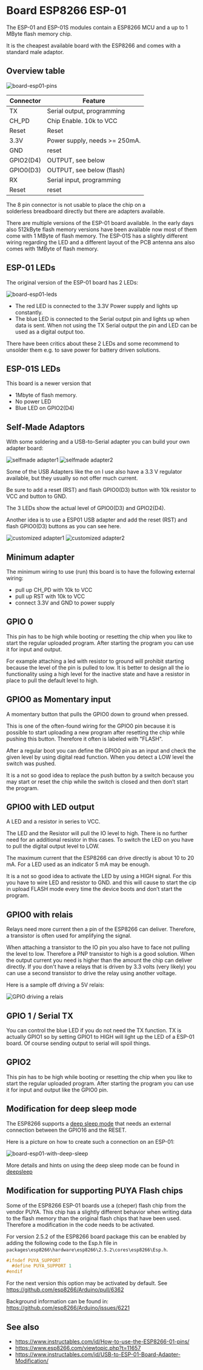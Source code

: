 # Board ESP8266 ESP-01

The ESP-­01 and ESP-­01S modules contain a ESP8266 MCU and a up to 1 MByte flash memory chip.

It is the cheapest available board with the ESP8266 and comes with a standard male adaptor.

## Overview table

![board-esp01-pins](/boards/esp01-pins.png)

| Connector | Feature                       |
| --------- | ----------------------------- |
| TX        | Serial output, programming    |
| CH_PD     | Chip Enable. 10k to VCC       |
| Reset     | Reset                         |
| 3.3V      | Power supply, needs >= 250mA. |
| GND       | reset                         |
| GPIO2(D4) | OUTPUT, see below             |
| GPIO0(D3) | OUTPUT, see below (flash)     |
| RX        | Serial input, programming     |
| Reset     | reset                         |

The 8 pin connector is not usable to place the chip on a solderless breadboard directly but there are adapters available.

There are multiple versions of the ESP-01 board available. In the early days also 512kByte flash memory versions have been available now most of them come with 1 MByte of flash memory. The ESP-01S has a slightly different wiring regarding the LED and a different layout of the PCB antenna ans also comes with 1MByte of flash memory.

## ESP-01 LEDs

The original version of the ESP-01 board has 2 LEDs:

![board-esp01-leds](/boards/esp01-leds.jpg)

* The red LED is connected to the 3.3V Power supply and lights up constantly.
* The blue LED is connected to the Serial output pin and lights up when data is sent. When not using the TX Serial output the pin and LED can be used as a digital output too.

There have been critics about these 2 LEDs and some recommend to unsolder them e.g. to save power for battery driven solutions. 

## ESP-01S LEDs

This board is a newer version that

* 1Mbyte of flash memory.
* No power LED
* Blue LED on GPIO2(D4)


## Self-Made Adaptors

With some soldering and a USB-to-Serial adapter you can build your own adapter board:

![selfmade adapter1](/boards/esp01adapt1.jpg)
![selfmade adapter2](/boards/esp01adapt2.jpg)

Some of the USB Adapters like the on I use also have a 3.3 V regulator available, but they usually so not offer much current.

Be sure to add a reset (RST) and flash GPIO0(D3) button with 10k resistor to VCC and button to GND.

The 3 LEDs show the actual level of GPIO0(D3) and GPIO2(D4).

Another idea is to use a ESP01 USB adapter and add the reset (RST) and flash GPIO0(D3) buttons as you can see here.

![customized adapter1](/boards/esp01prog1.jpg)
![customized adapter2](/boards/esp01prog2.jpg)


## Minimum adapter

The minimum wiring to use (run) this board is to have the following external wiring:

* pull up CH_PD with 10k to VCC
* pull up RST with 10k to VCC
* connect 3.3V and GND to power supply


## GPIO 0

This pin has to be high while booting or resetting the chip when you like to start the regular uploaded program.
After starting the program you can use it for input and output.

For example attaching a led with resistor to ground will prohibit starting because the level of the pin is pulled to low. It is better to design all the io functionality using a high level for the inactive state and have a resistor in place to pull the default level to high.

## GPIO0 as Momentary input

A momentary button that pulls the GPIO0 down to ground when pressed.

This is one of the often-found wiring for the GPIO0 pin because it is possible to start uploading a new program after resetting the chip while pushing this button. Therefore it often is labeled with "FLASH".

After a regular boot you can define the GPIO0 pin as an input and check the given level by using digital read function. When you detect a LOW level the switch was pushed.

It is a not so good idea to replace the push button by a switch because you may start or reset the chip while the switch is closed and then don’t start the program.

## GPIO0 with LED output

A LED and a resistor in series to VCC.

The LED and the Resistor will pull the IO level to high. There is no further need for an additional resistor in this cases. To switch the LED on you have to pull the digital output level to LOW.

The maximum current that the ESP8266 can drive directly is about 10 to 20 mA. For a LED used as an indicator 5 mA may be enough.

It is a not so good idea to activate the LED by using a HIGH signal. For this you have to wire LED and resistor to GND.
and this will cause to start the cip in upload FLASH mode every time the device boots and don’t start the program.


## GPIO0 with relais

Relays need more current then a pin of the ESP8266 can deliver. Therefore, a transistor is often used for amplifying the signal.

When attaching a transistor to the IO pin you also have to face not pulling the level to low. Therefore a PNP transistor to high is a good solution. When the output current you need is higher than the amount the chip can deliver directly. If you don't have a relays that is driven by 3.3 volts  (very likely) you can use a second transistor to drive the relay using another voltage.

Here is a sample off driving a 5V relais:

![GPIO driving a relais](gpio-relais.png)


## GPIO 1 / Serial TX

You can control the blue LED if you do not need the TX function. TX is actually GPIO1 so by setting GPIO1 to HIGH will light up the LED of a ESP-01 board. Of course sending output to serial will spoil things.


## GPIO2

This pin has to be high while booting or resetting the chip when you like to start the regular uploaded program.
After starting the program you can use it for input and output like the GPIO0 pin.


## Modification for deep sleep mode

The ESP8266 supports a [deep sleep mode](/boards/deepsleep.md) that needs an external connection between the GPIO16 and the RESET.

Here is a picture on how to create such a connection on an ESP-01:

![board-esp01-with-deep-sleep](/boards/esp01-wire.jpg)

More details and hints on using the deep sleep mode can be found in [deepsleep](/boards/deepsleep.md)


## Modification for supporting PUYA Flash chips

Some of the ESP8266 ESP-01 boards use a (cheper) flash chip from the vendor PUYA. This chip has a slightly different behavior when writing data to the flash memory than the original flash chips that have been used. Therefore a modification in the code needs to be activated.

For version 2.5.2 of the ESP8266 board package this can be enabled by adding the following code to the Esp.h file in `packages\esp8266\hardware\esp8266\2.5.2\cores\esp8266\Esp.h`.

```CPP
#ifndef PUYA_SUPPORT
  #define PUYA_SUPPORT 1
#endif
```

For the next version this option may be activated by default. See  
https://github.com/esp8266/Arduino/pull/6362

Background information can be found in: https://github.com/esp8266/Arduino/issues/6221


## See also

* https://www.instructables.com/id/How-to-use-the-ESP8266-01-pins/
* https://www.esp8266.com/viewtopic.php?t=11657
* https://www.instructables.com/id/USB-to-ESP-01-Board-Adapter-Modification/